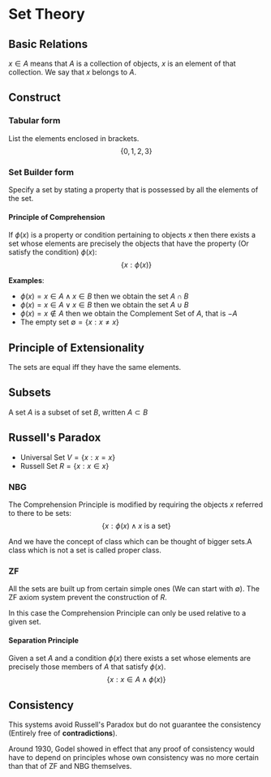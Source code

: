 # Set Theory

## Basic Relations
$x\in A$ means that $A$ is a collection of objects, $x$ is an element of that collection. We say that $x$ belongs to $A$.


## Construct
### Tabular form
List the elements enclosed in brackets.$$\{0,1,2,3\}$$

### Set Builder form 
Specify a set by stating a property that is possessed by all the elements of the set.   

#### Principle of Comprehension
If $\phi (x)$ is a property or condition pertaining to objects $x$ then there  exists a set whose elements are precisely the objects that have the property (Or satisfy the condition) $\phi (x)$: $$\{x:\phi(x) \}$$

**Examples**:
- $\phi(x)=x\in A \land x \in B$ then we obtain the set $A\cap B$
- $\phi(x)=x\in A \lor x \in B$ then we obtain the set $A \cup B$
- $\phi(x)=x\notin A$ then we obtain the Complement Set of $A$, that is $-A$
- The empty set $\emptyset=\{x:x\neq x\}$

## Principle of Extensionality
The sets are equal iff they have the same elements.


## Subsets
A set $A$ is a subset of set $B$, written $A\subset B$

## Russell's Paradox
- Universal Set $V=\{x:x=x\}$
- Russell Set $R=\{x:x\in x\}$

### NBG
The Comprehension Principle is modified by requiring the objects $x$ referred to there to be sets:$$\{x:\phi(x)\land x \ \text{is a set} \}$$

And we have the concept of class which can be thought of bigger sets.A class which is not a set is called proper class.

### ZF
All the sets are built up from certain simple ones (We can start with $\emptyset$). The ZF axiom system prevent the construction of $R$.

In this case the Comprehension Principle can only be used relative to a given set.

#### Separation Principle 
Given a set $A$ and a condition $\phi(x)$ there exists a set whose elements are precisely those members of $A$ that satisfy $\phi(x)$. 
$$\{x:x\in A \land \phi(x)\}$$

## Consistency
This systems avoid Russell's Paradox but do not guarantee the consistency (Entirely free of **contradictions**).

Around 1930, Godel showed in effect that any proof of consistency would have to depend on principles whose own consistency was no more certain than that of ZF and NBG themselves.

